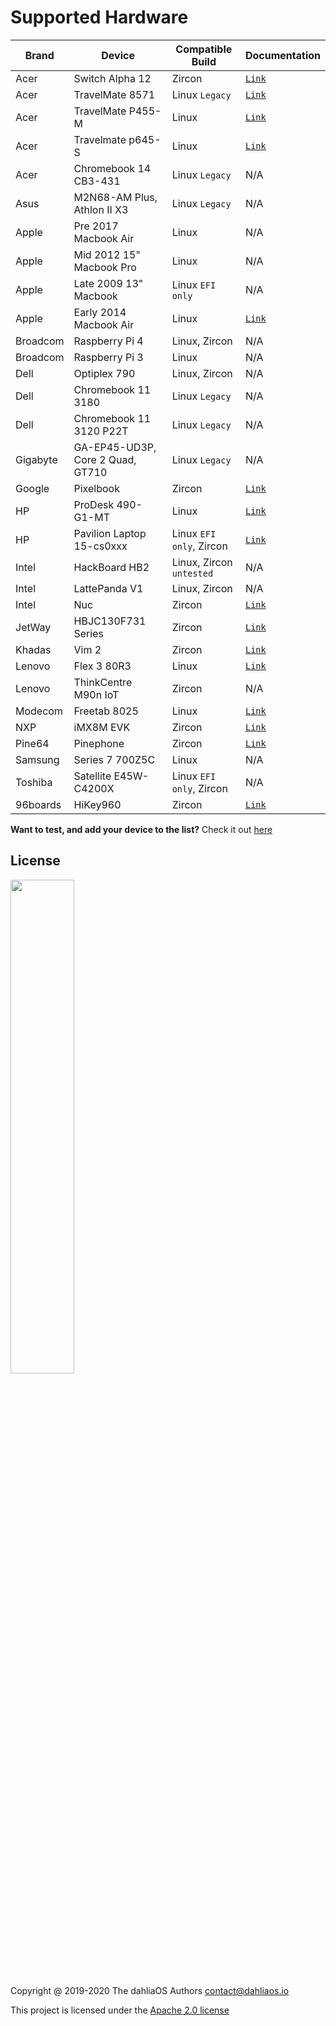 # Supported Hardware

| Brand         | Device         | Compatible Build | Documentation      |      
| -----------  | -----------  | ----------- | ----------- |  
|Acer|Switch Alpha 12|Zircon|[`Link`](https://fuchsia.dev/docs/development/hardware/acer12.md)| 
|Acer|TravelMate 8571|Linux `Legacy`|[`Link`](hardware/Acer/TravelMate-8571.md)| 
|Acer|TravelMate P455-M|Linux|[`Link`](hardware/Acer/TravelMate-P455-M.md)| 
|Acer|Travelmate p645-S|Linux|[`Link`](hardware/Acer/TravelMate-P645-S.md)|
|Acer|Chromebook 14 CB3-431|Linux `Legacy`|N/A
|Asus|M2N68-AM Plus, Athlon II X3|Linux `Legacy`|N/A
|Apple|Pre 2017 Macbook Air|Linux|N/A
|Apple|Mid 2012 15" Macbook Pro|Linux|N/A
|Apple|Late 2009 13" Macbook|Linux `EFI only`|N/A
|Apple|Early 2014 Macbook Air|Linux|[`Link`](hardware/Apple/Macbook-air-early-2014.md)|
|Broadcom|Raspberry Pi 4|Linux, Zircon|N/A
|Broadcom|Raspberry Pi 3|Linux|N/A
|Dell|Optiplex 790|Linux, Zircon|N/A
|Dell|Chromebook 11 3180|Linux `Legacy`|N/A
|Dell|Chromebook 11 3120 P22T|Linux `Legacy`|N/A
|Gigabyte|GA-EP45-UD3P, Core 2 Quad, GT710|Linux `Legacy`|N/A
|Google|Pixelbook|Zircon|[`Link`](https://fuchsia.dev/docs/development/hardware/pixelbook.md)| 
|HP|ProDesk 490-G1-MT|Linux|[`Link`](hardware/HP/ProDesk-490-G1-MT.md)| 
|HP|Pavilion Laptop 15-cs0xxx|Linux `EFI only`, Zircon|[`Link`](hardware/HP/Pavilion-Laptop-15-cs0xxx.md)| 
|Intel|HackBoard HB2|Linux, Zircon `untested`|N/A
|Intel|LattePanda V1|Linux, Zircon|N/A
|Intel|Nuc|Zircon|[`Link`](https://fuchsia.dev/docs/development/hardware/developing_on_nuc.md)| 
|JetWay|HBJC130F731 Series|Zircon|[`Link`](https://fuchsia.dev/fuchsia-src/development/hardware/toulouse)| 
|Khadas|Vim 2|Zircon|[`Link`](https://fuchsia.dev/docs/development/hardware/khadas-vim)| 
|Lenovo|Flex 3 80R3|Linux|[`Link`](hardware/Lenovo/Flex-3-80R3.md)| 
|Lenovo|ThinkCentre M90n IoT|Zircon|N/A
|Modecom|Freetab 8025|Linux|[`Link`](hardware/Modecom/Freetab-8025.md)| 
|NXP|iMX8M EVK|Zircon|[`Link`](https://fuchsia.dev/fuchsia-src/development/hardware/imx8mevk)| 
|Pine64|Pinephone|Zircon|[`Link`](hardware/pine64/Pinephone.md)| 
|Samsung|Series 7 700Z5C|Linux|N/A
|Toshiba|Satellite E45W-C4200X|Linux `EFI only`, Zircon|N/A
|96boards|HiKey960|Zircon|[`Link`](https://fuchsia.dev/fuchsia-src/development/hardware/hikey960)| 

**Want to test, and add your device to the list?** Check it out [here](.github/CONTRIBUTING.md#supported-devices)

## License

<p align="left">
  <img width="45%" src="https://github.com/dahlia-os/brand/blob/master/Logo%20SVGs/dahliaOS%20logo%20with%20text%20(drop%20shadow).svg"
</p>

Copyright @ 2019-2020 The dahliaOS Authors contact@dahliaos.io

This project is licensed under the [Apache 2.0 license](LICENSE)
